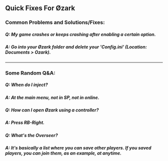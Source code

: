 ## Quick Fixes For Øzark


### Common Problems and Solutions/Fixes:

##### Q: My game crashes or keeps crashing after enabling a certain option.
##### A: Go into your Øzark folder and delete your 'Config.ini' (Location: Documents > Ozark).
___
### Some Random Q&A:

##### Q: When do I inject?
##### A: At the main menu, not in SP, not in online.

##### Q: How can I open Øzark using a controller?
##### A: Press RB-Right.

##### Q: What's the Overseer?
##### A: It's basically a list where you can save other players. If you saved players, you can join them, as an example, at anytime.